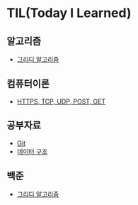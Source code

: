 # TIL(Today I Learned)

## 알고리즘

- <a href="https://github.com/qufvkdlej/TIL/tree/master/%EC%95%8C%EA%B3%A0%EB%A6%AC%EC%A6%98">그리디 알고리즘</a>

## 컴퓨터이론

- <a href="https://github.com/qufvkdlej/TIL/tree/master/%EC%BB%B4%ED%93%A8%ED%84%B0%EC%9D%B4%EB%A1%A0">HTTPS, TCP, UDP, POST, GET</a>

## 공부자료

- <a href="https://github.com/qufvkdlej/TIL/tree/master/%EA%B3%B5%EB%B6%80%EC%9E%90%EB%A3%8C/git.md">Git</a>
- <a href="https://github.com/qufvkdlej/TIL/tree/master/%EA%B3%B5%EB%B6%80%EC%9E%90%EB%A3%8C/데이터 구조.md">데이터 구조</a>

## 백준

- <a href="https://github.com/qufvkdlej/TIL/tree/master/%EB%B0%B1%EC%A4%80">그리디 알고리즘</a>
